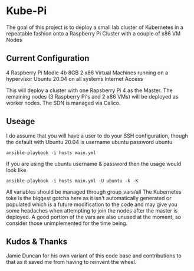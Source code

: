 Kube-Pi
=========

The goal of this project is to deploy a small lab cluster of Kubernetes in a repeatable fashion onto a Raspberry Pi Cluster with a couple of x86 VM Nodes  

Current Configuration
------------

4 Raspberry Pi Modle 4b 8GB
2 x86 Virtual Machines running on a hypervisor
Ubuntu 20.04 on all systems
Internet Access

This will deploy a cluster with one Rapsberry Pi 4 as the Master.  The remaining nodes (3 Raspberry Pi's and 2 x86 VMs) will be deployed as worker nodes.  The SDN is managed via Calico.

Useage
--------------

I do assume that you will have a user to do your SSH configuration, though the default with Ubuntu 20.04 is username ubuntu password ubuntu

    ansible-playbook -i hosts main.yml
    
If you are using the ubuntu username & password then the usage would look like

    ansible-playbook -i hosts main.yml -U ubuntu -k -K

All variables should be managed through group_vars/all 
The Kubernetes toke is the biggest gotcha here as it isn't automatically generated or populated which is a future modification to the code and may give you some headaches when attempting to join the nodes after the master is deployed.  A good portion of the vars are also unused at the moment, so consider those unimplemented for the time being.

Kudos & Thanks
------------------

Jamie Duncan for his own variant of this code base and contributions to that as it saved me from having to reinvent the wheel.
